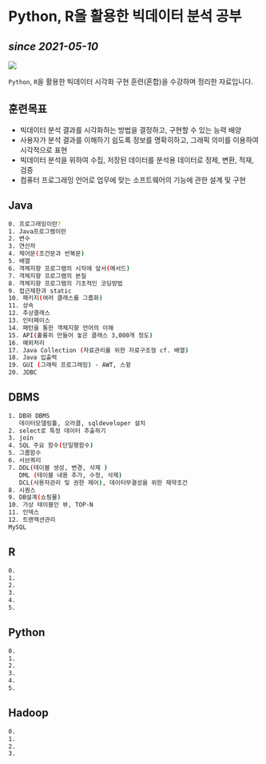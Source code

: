 # Python, R을 활용한 빅데이터 분석 공부
## _since 2021-05-10_

<a href="https://dreamyhand.tistory.com" target = "_blank"><img src="https://i.ibb.co/rfBsTzr/001-1.png"></a>

`Python`, `R`을 활용한 빅데이터 시각화 구현 훈련(혼합)을 수강하며 정리한 자료입니다.

## 훈련목표

- 빅데이터 분석 결과를 시각화하는 방법을 결정하고, 구현할 수 있는 능력 배양
- 사용자가 분석 결과를 이해하기 쉽도록 정보를 명확히하고, 그래픽 의미를 이용하여 시각적으로 표현
- 빅데이터 분석을 위하여 수집, 저장된 데이터를 분석용 데이터로 정제, 변환, 적재, 검증
- 컴퓨터 프로그래밍 언어로 업무에 맞는 소프트웨어의 기능에 관한 설계 및 구현



## Java
```sh
0. 프로그래밍이란?
1. Java프로그램이란
2. 변수
3. 연산자
4. 제어문(조건문과 반복문)
5. 배열
6. 객체지향 프로그램의 시작에 앞서(메서드)
7. 객체지향 프로그램의 본질
8. 객체지향 프로그램의 기초적인 코딩방법
9. 접근제한과 static
10. 패키지(여러 클래스를 그룹화)
11. 상속
12. 추상클래스
13. 인터페이스
14. 패턴을 통한 객체지향 언어의 이해
15. API(훌륭히 만들어 놓은 클래스 3,000개 정도)
16. 예외처리
17. Java Collection (자료관리를 위한 자료구조형 cf. 배열)
18. Java 입출력
19. GUI (그래픽 프로그래밍) - AWT, 스윙
20. JDBC
```

## DBMS
```sh
1. DB와 DBMS
   데이터모델링툴, 오라클, sqldeveloper 설치
2. select로 특정 데이터 추출하기
3. join
4. SQL 주요 함수(단일행함수)
5. 그룹함수
6. 서브쿼리
7. DDL(테이블 생성, 변경, 삭제 ) 
   DML (테이블 내용 추가, 수정, 삭제)
   DCL(사용자관리 및 권한 제어), 데이터무결성을 위한 제약조건
8. 시퀀스
9. DB설계(쇼핑몰)
10. 가상 테이블인 뷰, TOP-N
11. 인덱스
12. 트랜잭션관리
MySQL
```

## R
```sh
0. 
1. 
2. 
3. 
4. 
5. 
```

## Python
```sh
0. 
1. 
2. 
3. 
4. 
5. 
```

## Hadoop
```sh
0.
1.
2.
3.
```
